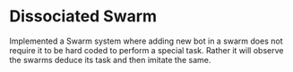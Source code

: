 # Dissociated Swarm
Implemented a Swarm system where adding new bot in a swarm does not require it to be hard coded to perform a special task. Rather it will observe the swarms deduce its task and then imitate the same.
